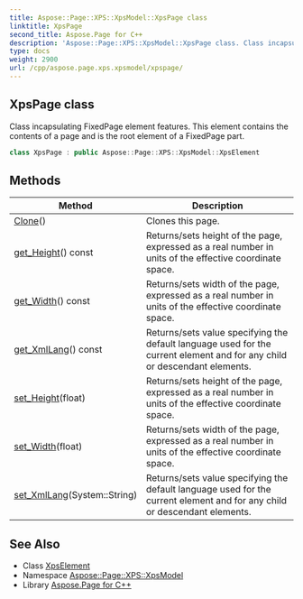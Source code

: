 ```yaml
---
title: Aspose::Page::XPS::XpsModel::XpsPage class
linktitle: XpsPage
second_title: Aspose.Page for C++
description: 'Aspose::Page::XPS::XpsModel::XpsPage class. Class incapsulating FixedPage element features. This element contains the contents of a page and is the root element of a FixedPage part in C++.'
type: docs
weight: 2900
url: /cpp/aspose.page.xps.xpsmodel/xpspage/
---
```

## XpsPage class


Class incapsulating FixedPage element features. This element contains the contents of a page and is the root element of a FixedPage part.

```cpp
class XpsPage : public Aspose::Page::XPS::XpsModel::XpsElement
```

## Methods

| Method | Description |
| --- | --- |
| [Clone](./clone/)() | Clones this page. |
| [get_Height](./get_height/)() const | Returns/sets height of the page, expressed as a real number in units of the effective coordinate space. |
| [get_Width](./get_width/)() const | Returns/sets width of the page, expressed as a real number in units of the effective coordinate space. |
| [get_XmlLang](./get_xmllang/)() const | Returns/sets value specifying the default language used for the current element and for any child or descendant elements. |
| [set_Height](./set_height/)(float) | Returns/sets height of the page, expressed as a real number in units of the effective coordinate space. |
| [set_Width](./set_width/)(float) | Returns/sets width of the page, expressed as a real number in units of the effective coordinate space. |
| [set_XmlLang](./set_xmllang/)(System::String) | Returns/sets value specifying the default language used for the current element and for any child or descendant elements. |
## See Also

* Class [XpsElement](../xpselement/)
* Namespace [Aspose::Page::XPS::XpsModel](../)
* Library [Aspose.Page for C++](../../)
